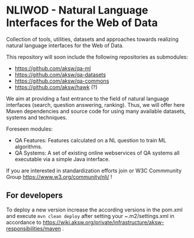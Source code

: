 # NLIWOD - Natural Language Interfaces for the Web of Data
Collection of tools, utilities, datasets and approaches towards realizing natural language interfaces for the Web of Data. 

This repository will soon include the following repositories as submodules:
* https://github.com/aksw/qa-ml
* https://github.com/aksw/qa-datasets
* https://github.com/aksw/qa-commons 
* https://github.com/aksw/hawk (?)

We aim at providing a fast entrance to the field of natural language interfaces (search, question answering, ranking). Thus, we will offer here Maven dependencies and source code for using many available datasets, systems and techniques. 

Foreseen modules:
* QA Features: Features calculated on a NL question to train ML algorithms.
* QA Systems: A set of existing online webservices of QA systems all executable via a simple Java interface.

If you are interested in standardization efforts join or W3C Commmunity Group https://www.w3.org/community/nli/ !

## For developers
To deploy a new version increase the according versions in the pom.xml and execute ```mvn clean deploy``` after setting your ~.m2/settings.xml in accordance to https://wiki.aksw.org/private/infrastructure/aksw-responsibilities/maven .

